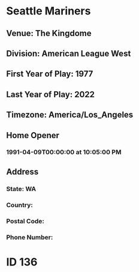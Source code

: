 # Seattle Mariners
## Venue: The Kingdome
## Division: American League West
## First Year of Play: 1977
## Last Year of Play: 2022
## Timezone: America/Los_Angeles
## Home Opener
### 1991-04-09T00:00:00 at 10:05:00 PM
## Address
### 
### State: WA
### Country: 
### Postal Code: 
### Phone Number: 
# ID 136